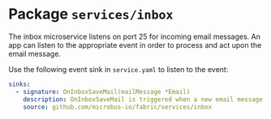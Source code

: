 # Package `services/inbox`

The inbox microservice listens on port 25 for incoming email messages. An app can listen to the appropriate event in order to process and act upon the email message.

Use the following event sink in `service.yaml` to listen to the event:

```yaml
sinks:
  - signature: OnInboxSaveMail(mailMessage *Email)
    description: OnInboxSaveMail is triggered when a new email message is received.
    source: github.com/microbus-io/fabric/services/inbox
```
